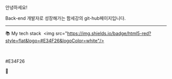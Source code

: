 안녕하세요!

Back-end 개발자로 성장해가는 함세강의 git-hub페이지입니다.

---
📚 My tech stack
 <img src="https://img.shields.io/badge/html5-red?style=flat&logo=#E34F26&logoColor=white"/>


<br>
<br>
#E34F26


🌱
